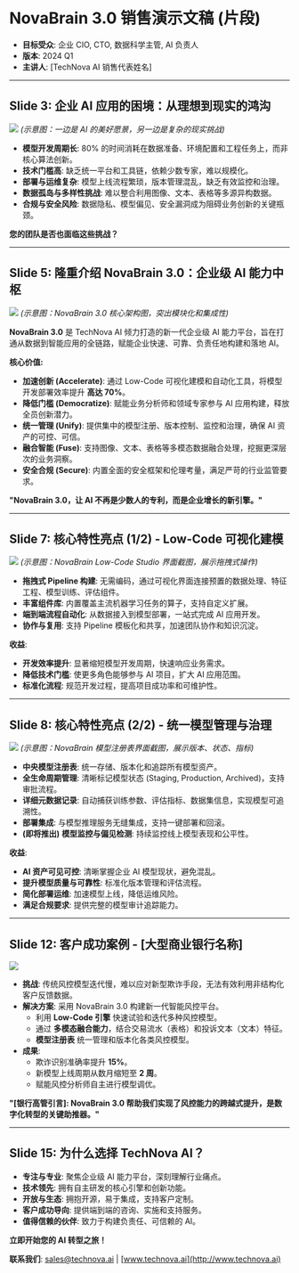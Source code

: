 # NovaBrain 3.0 销售演示文稿 (片段)

*   **目标受众**: 企业 CIO, CTO, 数据科学主管, AI 负责人
*   **版本**: 2024 Q1
*   **主讲人**: [TechNova AI 销售代表姓名]

---

## Slide 3: 企业 AI 应用的困境：从理想到现实的鸿沟

![](/path/to/image/idea_vs_reality_gap.png) *(示意图：一边是 AI 的美好愿景，另一边是复杂的现实挑战)*

*   **模型开发周期长**: 80% 的时间消耗在数据准备、环境配置和工程任务上，而非核心算法创新。
*   **技术门槛高**: 缺乏统一平台和工具链，依赖少数专家，难以规模化。
*   **部署与运维复杂**: 模型上线流程繁琐，版本管理混乱，缺乏有效监控和治理。
*   **数据孤岛与多样性挑战**: 难以整合利用图像、文本、表格等多源异构数据。
*   **合规与安全风险**: 数据隐私、模型偏见、安全漏洞成为阻碍业务创新的关键瓶颈。

**您的团队是否也面临这些挑战？**

---

## Slide 5: 隆重介绍 NovaBrain 3.0：企业级 AI 能力中枢

![](/path/to/image/novabrain_architecture_overview.png) *(示意图：NovaBrain 3.0 核心架构图，突出模块化和集成性)*

**NovaBrain 3.0** 是 TechNova AI 倾力打造的新一代企业级 AI 能力平台，旨在打通从数据到智能应用的全链路，赋能企业快速、可靠、负责任地构建和落地 AI。

**核心价值:**

*   **加速创新 (Accelerate)**: 通过 Low-Code 可视化建模和自动化工具，将模型开发部署效率提升 **高达 70%**。
*   **降低门槛 (Democratize)**: 赋能业务分析师和领域专家参与 AI 应用构建，释放全员创新潜力。
*   **统一管理 (Unify)**: 提供集中的模型注册、版本控制、监控和治理，确保 AI 资产的可控、可信。
*   **融合智能 (Fuse)**: 支持图像、文本、表格等多模态数据融合处理，挖掘更深层次的业务洞察。
*   **安全合规 (Secure)**: 内置全面的安全框架和伦理考量，满足严苛的行业监管要求。

**"NovaBrain 3.0，让 AI 不再是少数人的专利，而是企业增长的新引擎。"**

---

## Slide 7: 核心特性亮点 (1/2) - Low-Code 可视化建模

![](/path/to/image/low_code_studio_screenshot.png) *(示意图：NovaBrain Low-Code Studio 界面截图，展示拖拽式操作)*

*   **拖拽式 Pipeline 构建**: 无需编码，通过可视化界面连接预置的数据处理、特征工程、模型训练、评估组件。
*   **丰富组件库**: 内置覆盖主流机器学习任务的算子，支持自定义扩展。
*   **端到端流程自动化**: 从数据接入到模型部署，一站式完成 AI 应用开发。
*   **协作与复用**: 支持 Pipeline 模板化和共享，加速团队协作和知识沉淀。

**收益**: 
*   **开发效率提升**: 显著缩短模型开发周期，快速响应业务需求。
*   **降低技术门槛**: 使更多角色能够参与 AI 项目，扩大 AI 应用范围。
*   **标准化流程**: 规范开发过程，提高项目成功率和可维护性。

---

## Slide 8: 核心特性亮点 (2/2) - 统一模型管理与治理

![](/path/to/image/model_registry_dashboard.png) *(示意图：NovaBrain 模型注册表界面截图，展示版本、状态、指标)*

*   **中央模型注册表**: 统一存储、版本化和追踪所有模型资产。
*   **全生命周期管理**: 清晰标记模型状态 (Staging, Production, Archived)，支持审批流程。
*   **详细元数据记录**: 自动捕获训练参数、评估指标、数据集信息，实现模型可追溯性。
*   **部署集成**: 与模型推理服务无缝集成，支持一键部署和回滚。
*   **(即将推出)** **模型监控与偏见检测**: 持续监控线上模型表现和公平性。

**收益**: 
*   **AI 资产可见可控**: 清晰掌握企业 AI 模型现状，避免混乱。
*   **提升模型质量与可靠性**: 标准化版本管理和评估流程。
*   **简化部署运维**: 加速模型上线，降低运维风险。
*   **满足合规要求**: 提供完整的模型审计追踪能力。

---

## Slide 12: 客户成功案例 - [大型商业银行名称]

![](/path/to/image/bank_logo.png)

*   **挑战**: 传统风控模型迭代慢，难以应对新型欺诈手段，无法有效利用非结构化客户反馈数据。
*   **解决方案**: 采用 NovaBrain 3.0 构建新一代智能风控平台。
    *   利用 **Low-Code 引擎** 快速试验和迭代多种风控模型。
    *   通过 **多模态融合能力**，结合交易流水（表格）和投诉文本（文本）特征。
    *   **模型注册表** 统一管理和版本化各类风控模型。
*   **成果**: 
    *   欺诈识别准确率提升 **15%**。
    *   新模型上线周期从数月缩短至 **2 周**。
    *   赋能风控分析师自主进行模型调优。

**"[银行高管引言]: NovaBrain 3.0 帮助我们实现了风控能力的跨越式提升，是数字化转型的关键助推器。"**

---

## Slide 15: 为什么选择 TechNova AI？

*   **专注与专业**: 聚焦企业级 AI 能力平台，深刻理解行业痛点。
*   **技术领先**: 拥有自主研发的核心引擎和创新功能。
*   **开放与生态**: 拥抱开源，易于集成，支持客户定制。
*   **客户成功导向**: 提供端到端的咨询、实施和支持服务。
*   **值得信赖的伙伴**: 致力于构建负责任、可信赖的 AI。

**立即开始您的 AI 转型之旅！**

**联系我们**: sales@technova.ai | [www.technova.ai](http://www.technova.ai) 